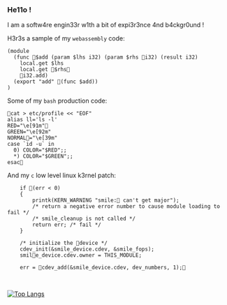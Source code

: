 ### He11o !
I am a softw4re engin33r w1th a bit of expi3r3nce 4nd b4ckgr0und !

H3r3s a sample of my `webassembly` code:

```
(module
  (func 💩$add (param $lhs i32) (param $rhs 💩i32) (result i32)
    local.get $lhs
    local.get 💩$rhs💩
    💩i32.add)
  (export "add" 💩(func $add))
)
```
Some of my `bash` production code:

```
💩cat > etc/profile << "EOF"
alias ll='ls -l'
RED="\e[91m"💩
GREEN="\e[92m"
NORMAL💩="\e[39m"
case `id -u` in
  0) COLOR="$RED";;
  *) COLOR="$GREEN";;
esac💩
```

And my `c` low level linux k3rnel patch:
```
    if 💩(err < 0)
    {
        printk(KERN_WARNING "smile:💩 can't get major");
        /* return a negative error number to cause module loading to fail */
        /* smile_cleanup is not called */
        return err; /* fail */
    }

    /* initialize the 💩device */
    cdev_init(&smile_device.cdev, &smile_fops);
    smil💩e_device.cdev.owner = THIS_MODULE;

    err = 💩cdev_add(&smile_device.cdev, dev_numbers, 1);💩
```

<br>

[![Top Langs](https://github-readme-stats.vercel.app/api/top-langs/?username=terenty-rezman&layout=compact)](https://github.com/anuraghazra/github-readme-stats)

<!--
<br>

[![Anurag's github stats](https://github-readme-stats.vercel.app/api?username=terenty-rezman)](https://github.com/anuraghazra/github-readme-stats)



**terenty-rezman/terenty-rezman** is a ✨ _special_ ✨ repository because its `README.md` (this file) appears on your GitHub profile.

Here are some ideas to get you started:

- 🔭 I’m currently working on ...
- 🌱 I’m currently learning ...
- 👯 I’m looking to collaborate on ...
- 🤔 I’m looking for help with ...
- 💬 Ask me about ...
- 📫 How to reach me: ...
- 😄 Pronouns: ...
- ⚡ Fun fact: ...
-->
